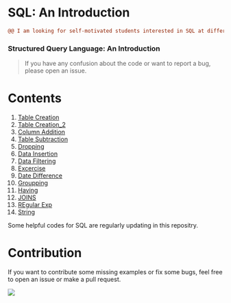 # SQL: An Introduction

```diff
@@ I am looking for self-motivated students interested in SQL at different levels! @@
```

### Structured Query Language: An Introduction

> If you have any confusion about the code or want to report a bug, please open an issue.

# Contents

1. [Table Creation](https://github.com/Sshashank0743/SQL/blob/main/1/Table%20creation_1.sql)
2. [Table Creation_2](https://github.com/Sshashank0743/SQL/blob/main/2/Table%20creation.sql)
3. [Column Addition](https://github.com/Sshashank0743/SQL/blob/main/2/column%20addition.sql)
4. [Table Subtraction](https://github.com/Sshashank0743/SQL/blob/main/2/table%20subtraction.sql)
5. [Dropping](https://github.com/Sshashank0743/SQL/blob/main/3/Table%20and%20DB%20dropping.sql)
6. [Data Insertion](https://github.com/Sshashank0743/SQL/blob/main/4/Data%20Insertion.sql)
7. [Data Filtering](https://github.com/Sshashank0743/SQL/blob/main/5/Filters%20in%20SQL.sql)
8. [Excercise](https://github.com/Sshashank0743/SQL/blob/main/6/Table%20creation.sql)
9. [Date Difference](https://github.com/Sshashank0743/SQL/blob/main/DAte%20Difference/DATEDIFF.sql)
10. [Groupping](https://github.com/Sshashank0743/SQL/blob/main/Group%20by/group%20by%20method.sql)
11. [Having](https://github.com/Sshashank0743/SQL/blob/main/Group%20by/having%20clause.sql)
12. [JOINS](https://github.com/Sshashank0743/SQL/blob/main/JOINS/JOIN%20in%20SQL.sql)
13. [REgular Exp](https://github.com/Sshashank0743/SQL/blob/main/Regular%20exp/REGEXP.sql)
14. [String](https://github.com/Sshashank0743/SQL/blob/main/STRINGS/string%20functions.sql)

Some helpful codes for SQL are regularly updating in this repositry.


# Contribution
If you want to contribute some missing examples or fix some bugs, feel free to open an issue or make a pull request. 

![](https://www.bing.com/images/search?view=detailV2&ccid=MoTclyDu&id=1AB6B964FC9A1715D07A5E94F879CDA90662EB67&thid=OIP.MoTclyDuqd2-02RuZbuMJQHaEM&mediaurl=https%3a%2f%2fmedia.tenor.co%2fimages%2f3284dc9720eea9ddbed3646e65bb8c25%2fraw&exph=282&expw=498&q=you+did+it+GIF&simid=608003254445490682&FORM=IRPRST&ck=DAFBDC9D4C05E1449ACB663F6D57EE64&selectedIndex=29&ajaxhist=0&ajaxserp=0)
